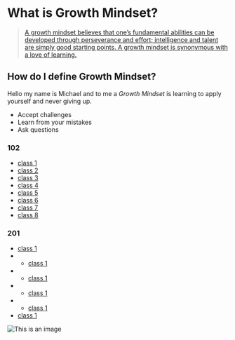 # What is Growth Mindset? 
>    [A growth mindset believes that one’s fundamental abilities can be developed through perseverance and effort; intelligence and talent are simply good starting points. A growth mindset is synonymous with a love of learning.](https://www.atlassian.com/blog/inside-atlassian/growth-mindset) 

## How do I define Growth Mindset?

 Hello my name is Michael and to me a _Growth Mindset_ is learning to apply yourself and never giving up.

- Accept challenges
- Learn from your mistakes
- Ask questions

### 102
- [class 1](read1.md) 
- [class 2](read2.md) 
- [class 3](read3.md) 
- [class 4](read4.md)
- [class 5](read5.md) 
- [class 6](read6.md) 
- [class 7](read7.md)
- [class 8](read8.md)

### 201
- [class 1](.md)
- - [class 1](.md)
- - [class 1](.md)
- - [class 1](.md)
- - [class 1](.md)
- [class 1](.md)

![This is an image](https://i2.wp.com/atlassianblog.wpengine.com/wp-content/uploads/NewGrowthMindset2.png?resize=768%2C960&ssl=1)

